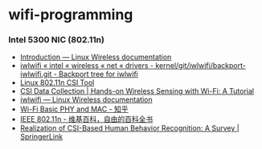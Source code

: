wifi-programming
================
### Intel 5300 NIC (802.11n)
- [Introduction — Linux Wireless documentation](https://wireless.docs.kernel.org/en/latest/en/users/drivers/iwlwifi/core_release.html)  
- [iwlwifi « intel « wireless « net « drivers - kernel/git/iwlwifi/backport-iwlwifi.git - Backport tree for iwlwifi](https://git.kernel.org/pub/scm/linux/kernel/git/iwlwifi/backport-iwlwifi.git/tree/drivers/net/wireless/intel/iwlwifi)
- [Linux 802.11n CSI Tool](https://dhalperi.github.io/linux-80211n-csitool/)
- [CSI Data Collection | Hands-on Wireless Sensing with Wi-Fi: A Tutorial](https://tns.thss.tsinghua.edu.cn/wst/docs/tools/#intel-5300-nic-csi-tool)
- [iwlwifi — Linux Wireless documentation](https://wireless.docs.kernel.org/en/latest/en/users/drivers/iwlwifi.html)
- [Wi-Fi Basic PHY and MAC - 知乎](https://zhuanlan.zhihu.com/p/660913311)
- [IEEE 802.11n - 维基百科，自由的百科全书](https://zh.wikipedia.org/wiki/IEEE_802.11n)
- [Realization of CSI-Based Human Behavior Recognition: A Survey | SpringerLink](https://link.springer.com/chapter/10.1007/978-3-030-78621-2_40)
